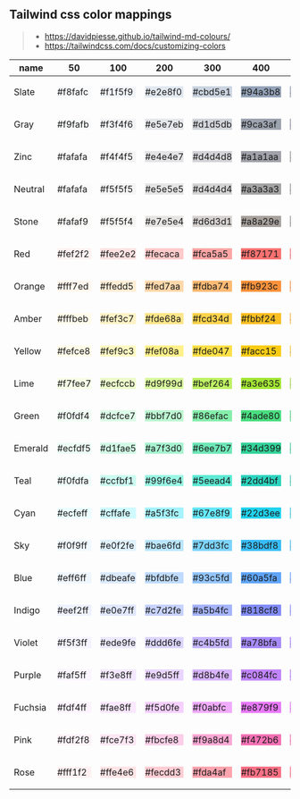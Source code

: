 ## Tailwind css color mappings

> - https://davidpiesse.github.io/tailwind-md-colours/
> - https://tailwindcss.com/docs/customizing-colors

| name    | 50                                         | 100                                        | 200                                        | 300                                        | 400                                        | 500                                        | 600                                        | 700                                        | 800                                        | 900                                        |
| ------- | ------------------------------------------ | ------------------------------------------ | ------------------------------------------ | ------------------------------------------ | ------------------------------------------ | ------------------------------------------ | ------------------------------------------ | ------------------------------------------ | ------------------------------------------ | ------------------------------------------ |
| Slate   | <p style="background:#f8fafc;">#f8fafc</p> | <p style="background:#f1f5f9;">#f1f5f9</p> | <p style="background:#e2e8f0;">#e2e8f0</p> | <p style="background:#cbd5e1;">#cbd5e1</p> | <p style="background:#94a3b8;">#94a3b8</p> | <p style="background:#64748b;">#64748b</p> | <p style="background:#475569;">#475569</p> | <p style="background:#334155;">#334155</p> | <p style="background:#1e293b;">#1e293b</p> | <p style="background:#0f172a;">#0f172a</p> |
| Gray    | <p style="background:#f9fafb;">#f9fafb</p> | <p style="background:#f3f4f6;">#f3f4f6</p> | <p style="background:#e5e7eb;">#e5e7eb</p> | <p style="background:#d1d5db;">#d1d5db</p> | <p style="background:#9ca3af;">#9ca3af</p> | <p style="background:#6b7280;">#6b7280</p> | <p style="background:#4b5563;">#4b5563</p> | <p style="background:#374151;">#374151</p> | <p style="background:#1f2937;">#1f2937</p> | <p style="background:#111827;">#111827</p> |
| Zinc    | <p style="background:#fafafa;">#fafafa</p> | <p style="background:#f4f4f5;">#f4f4f5</p> | <p style="background:#e4e4e7;">#e4e4e7</p> | <p style="background:#d4d4d8;">#d4d4d8</p> | <p style="background:#a1a1aa;">#a1a1aa</p> | <p style="background:#71717a;">#71717a</p> | <p style="background:#52525b;">#52525b</p> | <p style="background:#3f3f46;">#3f3f46</p> | <p style="background:#27272a;">#27272a</p> | <p style="background:#18181b;">#18181b</p> |
| Neutral | <p style="background:#fafafa;">#fafafa</p> | <p style="background:#f5f5f5;">#f5f5f5</p> | <p style="background:#e5e5e5;">#e5e5e5</p> | <p style="background:#d4d4d4;">#d4d4d4</p> | <p style="background:#a3a3a3;">#a3a3a3</p> | <p style="background:#737373;">#737373</p> | <p style="background:#525252;">#525252</p> | <p style="background:#404040;">#404040</p> | <p style="background:#262626;">#262626</p> | <p style="background:#171717;">#171717</p> |
| Stone   | <p style="background:#fafaf9;">#fafaf9</p> | <p style="background:#f5f5f4;">#f5f5f4</p> | <p style="background:#e7e5e4;">#e7e5e4</p> | <p style="background:#d6d3d1;">#d6d3d1</p> | <p style="background:#a8a29e;">#a8a29e</p> | <p style="background:#78716c;">#78716c</p> | <p style="background:#57534e;">#57534e</p> | <p style="background:#44403c;">#44403c</p> | <p style="background:#292524;">#292524</p> | <p style="background:#1c1917;">#1c1917</p> |
| Red     | <p style="background:#fef2f2;">#fef2f2</p> | <p style="background:#fee2e2;">#fee2e2</p> | <p style="background:#fecaca;">#fecaca</p> | <p style="background:#fca5a5;">#fca5a5</p> | <p style="background:#f87171;">#f87171</p> | <p style="background:#ef4444;">#ef4444</p> | <p style="background:#dc2626;">#dc2626</p> | <p style="background:#b91c1c;">#b91c1c</p> | <p style="background:#991b1b;">#991b1b</p> | <p style="background:#7f1d1d;">#7f1d1d</p> |
| Orange  | <p style="background:#fff7ed;">#fff7ed</p> | <p style="background:#ffedd5;">#ffedd5</p> | <p style="background:#fed7aa;">#fed7aa</p> | <p style="background:#fdba74;">#fdba74</p> | <p style="background:#fb923c;">#fb923c</p> | <p style="background:#f97316;">#f97316</p> | <p style="background:#ea580c;">#ea580c</p> | <p style="background:#c2410c;">#c2410c</p> | <p style="background:#9a3412;">#9a3412</p> | <p style="background:#7c2d12;">#7c2d12</p> |
| Amber   | <p style="background:#fffbeb;">#fffbeb</p> | <p style="background:#fef3c7;">#fef3c7</p> | <p style="background:#fde68a;">#fde68a</p> | <p style="background:#fcd34d;">#fcd34d</p> | <p style="background:#fbbf24;">#fbbf24</p> | <p style="background:#f59e0b;">#f59e0b</p> | <p style="background:#d97706;">#d97706</p> | <p style="background:#b45309;">#b45309</p> | <p style="background:#92400e;">#92400e</p> | <p style="background:#78350f;">#78350f</p> |
| Yellow  | <p style="background:#fefce8;">#fefce8</p> | <p style="background:#fef9c3;">#fef9c3</p> | <p style="background:#fef08a;">#fef08a</p> | <p style="background:#fde047;">#fde047</p> | <p style="background:#facc15;">#facc15</p> | <p style="background:#eab308;">#eab308</p> | <p style="background:#ca8a04;">#ca8a04</p> | <p style="background:#a16207;">#a16207</p> | <p style="background:#854d0e;">#854d0e</p> | <p style="background:#713f12;">#713f12</p> |
| Lime    | <p style="background:#f7fee7;">#f7fee7</p> | <p style="background:#ecfccb;">#ecfccb</p> | <p style="background:#d9f99d;">#d9f99d</p> | <p style="background:#bef264;">#bef264</p> | <p style="background:#a3e635;">#a3e635</p> | <p style="background:#84cc16;">#84cc16</p> | <p style="background:#65a30d;">#65a30d</p> | <p style="background:#4d7c0f;">#4d7c0f</p> | <p style="background:#3f6212;">#3f6212</p> | <p style="background:#365314;">#365314</p> |
| Green   | <p style="background:#f0fdf4;">#f0fdf4</p> | <p style="background:#dcfce7;">#dcfce7</p> | <p style="background:#bbf7d0;">#bbf7d0</p> | <p style="background:#86efac;">#86efac</p> | <p style="background:#4ade80;">#4ade80</p> | <p style="background:#22c55e;">#22c55e</p> | <p style="background:#16a34a;">#16a34a</p> | <p style="background:#15803d;">#15803d</p> | <p style="background:#166534;">#166534</p> | <p style="background:#14532d;">#14532d</p> |
| Emerald | <p style="background:#ecfdf5;">#ecfdf5</p> | <p style="background:#d1fae5;">#d1fae5</p> | <p style="background:#a7f3d0;">#a7f3d0</p> | <p style="background:#6ee7b7;">#6ee7b7</p> | <p style="background:#34d399;">#34d399</p> | <p style="background:#10b981;">#10b981</p> | <p style="background:#059669;">#059669</p> | <p style="background:#047857;">#047857</p> | <p style="background:#065f46;">#065f46</p> | <p style="background:#064e3b;">#064e3b</p> |
| Teal    | <p style="background:#f0fdfa;">#f0fdfa</p> | <p style="background:#ccfbf1;">#ccfbf1</p> | <p style="background:#99f6e4;">#99f6e4</p> | <p style="background:#5eead4;">#5eead4</p> | <p style="background:#2dd4bf;">#2dd4bf</p> | <p style="background:#14b8a6;">#14b8a6</p> | <p style="background:#0d9488;">#0d9488</p> | <p style="background:#0f766e;">#0f766e</p> | <p style="background:#115e59;">#115e59</p> | <p style="background:#134e4a;">#134e4a</p> |
| Cyan    | <p style="background:#ecfeff;">#ecfeff</p> | <p style="background:#cffafe;">#cffafe</p> | <p style="background:#a5f3fc;">#a5f3fc</p> | <p style="background:#67e8f9;">#67e8f9</p> | <p style="background:#22d3ee;">#22d3ee</p> | <p style="background:#06b6d4;">#06b6d4</p> | <p style="background:#0891b2;">#0891b2</p> | <p style="background:#0e7490;">#0e7490</p> | <p style="background:#155e75;">#155e75</p> | <p style="background:#164e63;">#164e63</p> |
| Sky     | <p style="background:#f0f9ff;">#f0f9ff</p> | <p style="background:#e0f2fe;">#e0f2fe</p> | <p style="background:#bae6fd;">#bae6fd</p> | <p style="background:#7dd3fc;">#7dd3fc</p> | <p style="background:#38bdf8;">#38bdf8</p> | <p style="background:#0ea5e9;">#0ea5e9</p> | <p style="background:#0284c7;">#0284c7</p> | <p style="background:#0369a1;">#0369a1</p> | <p style="background:#075985;">#075985</p> | <p style="background:#0c4a6e;">#0c4a6e</p> |
| Blue    | <p style="background:#eff6ff;">#eff6ff</p> | <p style="background:#dbeafe;">#dbeafe</p> | <p style="background:#bfdbfe;">#bfdbfe</p> | <p style="background:#93c5fd;">#93c5fd</p> | <p style="background:#60a5fa;">#60a5fa</p> | <p style="background:#3b82f6;">#3b82f6</p> | <p style="background:#2563eb;">#2563eb</p> | <p style="background:#1d4ed8;">#1d4ed8</p> | <p style="background:#1e40af;">#1e40af</p> | <p style="background:#1e3a8a;">#1e3a8a</p> |
| Indigo  | <p style="background:#eef2ff;">#eef2ff</p> | <p style="background:#e0e7ff;">#e0e7ff</p> | <p style="background:#c7d2fe;">#c7d2fe</p> | <p style="background:#a5b4fc;">#a5b4fc</p> | <p style="background:#818cf8;">#818cf8</p> | <p style="background:#6366f1;">#6366f1</p> | <p style="background:#4f46e5;">#4f46e5</p> | <p style="background:#4338ca;">#4338ca</p> | <p style="background:#3730a3;">#3730a3</p> | <p style="background:#312e81;">#312e81</p> |
| Violet  | <p style="background:#f5f3ff;">#f5f3ff</p> | <p style="background:#ede9fe;">#ede9fe</p> | <p style="background:#ddd6fe;">#ddd6fe</p> | <p style="background:#c4b5fd;">#c4b5fd</p> | <p style="background:#a78bfa;">#a78bfa</p> | <p style="background:#8b5cf6;">#8b5cf6</p> | <p style="background:#7c3aed;">#7c3aed</p> | <p style="background:#6d28d9;">#6d28d9</p> | <p style="background:#5b21b6;">#5b21b6</p> | <p style="background:#4c1d95;">#4c1d95</p> |
| Purple  | <p style="background:#faf5ff;">#faf5ff</p> | <p style="background:#f3e8ff;">#f3e8ff</p> | <p style="background:#e9d5ff;">#e9d5ff</p> | <p style="background:#d8b4fe;">#d8b4fe</p> | <p style="background:#c084fc;">#c084fc</p> | <p style="background:#a855f7;">#a855f7</p> | <p style="background:#9333ea;">#9333ea</p> | <p style="background:#7e22ce;">#7e22ce</p> | <p style="background:#6b21a8;">#6b21a8</p> | <p style="background:#581c87;">#581c87</p> |
| Fuchsia | <p style="background:#fdf4ff;">#fdf4ff</p> | <p style="background:#fae8ff;">#fae8ff</p> | <p style="background:#f5d0fe;">#f5d0fe</p> | <p style="background:#f0abfc;">#f0abfc</p> | <p style="background:#e879f9;">#e879f9</p> | <p style="background:#d946ef;">#d946ef</p> | <p style="background:#c026d3;">#c026d3</p> | <p style="background:#a21caf;">#a21caf</p> | <p style="background:#86198f;">#86198f</p> | <p style="background:#701a75;">#701a75</p> |
| Pink    | <p style="background:#fdf2f8;">#fdf2f8</p> | <p style="background:#fce7f3;">#fce7f3</p> | <p style="background:#fbcfe8;">#fbcfe8</p> | <p style="background:#f9a8d4;">#f9a8d4</p> | <p style="background:#f472b6;">#f472b6</p> | <p style="background:#ec4899;">#ec4899</p> | <p style="background:#db2777;">#db2777</p> | <p style="background:#be185d;">#be185d</p> | <p style="background:#9d174d;">#9d174d</p> | <p style="background:#831843;">#831843</p> |
| Rose    | <p style="background:#fff1f2;">#fff1f2</p> | <p style="background:#ffe4e6;">#ffe4e6</p> | <p style="background:#fecdd3;">#fecdd3</p> | <p style="background:#fda4af;">#fda4af</p> | <p style="background:#fb7185;">#fb7185</p> | <p style="background:#f43f5e;">#f43f5e</p> | <p style="background:#e11d48;">#e11d48</p> | <p style="background:#be123c;">#be123c</p> | <p style="background:#9f1239;">#9f1239</p> | <p style="background:#881337;">#881337</p> |
